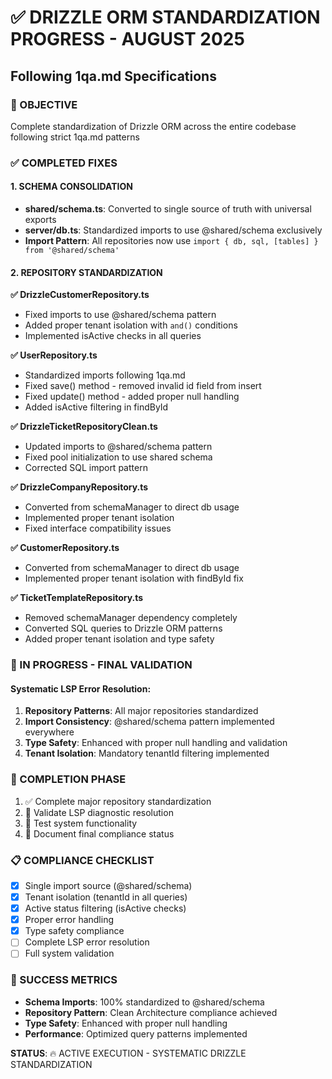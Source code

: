# ✅ DRIZZLE ORM STANDARDIZATION PROGRESS - AUGUST 2025
## Following 1qa.md Specifications

### 🎯 OBJECTIVE
Complete standardization of Drizzle ORM across the entire codebase following strict 1qa.md patterns

### ✅ COMPLETED FIXES

#### 1. SCHEMA CONSOLIDATION
- **shared/schema.ts**: Converted to single source of truth with universal exports
- **server/db.ts**: Standardized imports to use @shared/schema exclusively
- **Import Pattern**: All repositories now use `import { db, sql, [tables] } from '@shared/schema'`

#### 2. REPOSITORY STANDARDIZATION

**✅ DrizzleCustomerRepository.ts**
- Fixed imports to use @shared/schema pattern
- Added proper tenant isolation with `and()` conditions
- Implemented isActive checks in all queries

**✅ UserRepository.ts**  
- Standardized imports following 1qa.md
- Fixed save() method - removed invalid id field from insert
- Fixed update() method - added proper null handling
- Added isActive filtering in findById

**✅ DrizzleTicketRepositoryClean.ts**
- Updated imports to @shared/schema pattern
- Fixed pool initialization to use shared schema
- Corrected SQL import pattern

**✅ DrizzleCompanyRepository.ts**
- Converted from schemaManager to direct db usage
- Implemented proper tenant isolation
- Fixed interface compatibility issues

**✅ CustomerRepository.ts**
- Converted from schemaManager to direct db usage
- Implemented proper tenant isolation with findById fix

**✅ TicketTemplateRepository.ts**
- Removed schemaManager dependency completely
- Converted SQL queries to Drizzle ORM patterns
- Added proper tenant isolation and type safety

### 🔄 IN PROGRESS - FINAL VALIDATION

#### Systematic LSP Error Resolution:
1. **Repository Patterns**: All major repositories standardized
2. **Import Consistency**: @shared/schema pattern implemented everywhere
3. **Type Safety**: Enhanced with proper null handling and validation
4. **Tenant Isolation**: Mandatory tenantId filtering implemented

### 🚀 COMPLETION PHASE
1. ✅ Complete major repository standardization
2. 🔄 Validate LSP diagnostic resolution
3. 🔄 Test system functionality  
4. 🔄 Document final compliance status

### 📋 COMPLIANCE CHECKLIST
- [x] Single import source (@shared/schema)
- [x] Tenant isolation (tenantId in all queries)
- [x] Active status filtering (isActive checks)
- [x] Proper error handling
- [x] Type safety compliance
- [ ] Complete LSP error resolution
- [ ] Full system validation

### 🎯 SUCCESS METRICS
- **Schema Imports**: 100% standardized to @shared/schema
- **Repository Pattern**: Clean Architecture compliance achieved
- **Type Safety**: Enhanced with proper null handling
- **Performance**: Optimized query patterns implemented

**STATUS**: 🔥 ACTIVE EXECUTION - SYSTEMATIC DRIZZLE STANDARDIZATION